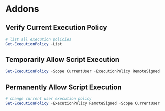 # Addons

## Verify Current Execution Policy

```ps1
# list all execution policies
Get-ExecutionPolicy -List
```

## Temporarily Allow Script Execution

```ps1
Set-ExecutionPolicy -Scope CurrentUser -ExecutionPolicy RemoteSigned
```

## Permanently Allow Script Execution

```ps1
# change current user execution policy
Set-ExecutionPolicy -ExecutionPolicy RemoteSigned -Scope CurrentUser
```
